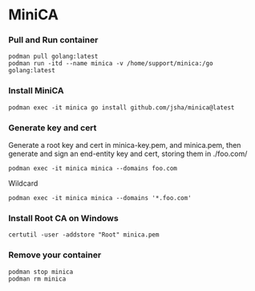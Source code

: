 # MiniCA
### Pull and Run container
```
podman pull golang:latest
podman run -itd --name minica -v /home/support/minica:/go golang:latest
```

### Install MiniCA
```
podman exec -it minica go install github.com/jsha/minica@latest
```

### Generate key and cert
Generate a root key and cert in minica-key.pem, and minica.pem, then  
generate and sign an end-entity key and cert, storing them in ./foo.com/  
```
podman exec -it minica minica --domains foo.com
```
Wildcard
```
podman exec -it minica minica --domains '*.foo.com'
```

### Install Root CA on Windows
```
certutil -user -addstore "Root" minica.pem
```

### Remove your container
```
podman stop minica
podman rm minica
```